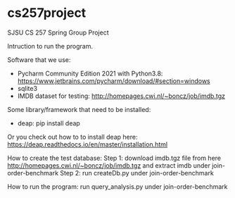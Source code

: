# cs257project
SJSU CS 257 Spring Group Project

Intruction to run the program.

Software that we use:
- Pycharm Community Edition 2021 with Python3.8: https://www.jetbrains.com/pycharm/download/#section=windows
- sqlite3
- IMDB dataset for testing: http://homepages.cwi.nl/~boncz/job/imdb.tgz

Some library/framework that need to be installed:
- deap: pip install deap

Or you check out how to to install deap here: https://deap.readthedocs.io/en/master/installation.html

How to create the test database:
Step 1: download imdb.tgz file from here http://homepages.cwi.nl/~boncz/job/imdb.tgz and extract imdb under join-order-benchmark
Step 2: run createDb.py under join-order-benchmark

How to run the program: run query_analysis.py under join-order-benchmark

